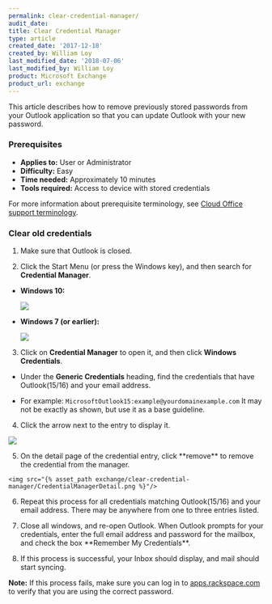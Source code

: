 ```yaml
---
permalink: clear-credential-manager/
audit_date:
title: Clear Credential Manager
type: article
created_date: '2017-12-18'
created_by: William Loy
last_modified_date: '2018-07-06'
last_modified_by: William Loy
product: Microsoft Exchange
product_url: exchange
---
```


This article describes how to remove previously stored passwords from your Outlook application so that you can update Outlook with your new password.


### Prerequisites

- **Applies to:** User or Administrator
- **Difficulty:** Easy
- **Time needed:** Approximately 10 minutes
- **Tools required:** Access to device with stored credentials

For more information about prerequisite terminology, see [Cloud Office support terminology](/how-to/cloud-office-support-terminology).

### Clear old credentials

1. Make sure that Outlook is closed.

2. Click the Start Menu (or press the Windows key), and then search for **Credential Manager**.

  - **Windows 10:**

      <img src="{% asset_path exchange/clear-credential-manager/win10_start_menu.png %}"/>

  - **Windows 7 (or earlier):**

      <img src="{% asset_path exchange/clear-credential-manager/win7_start_menu.png %}"/>

<ol start=3>
  <li>Click on <b>Credential Manager</b> to open it, and then click <b>Windows Credentials</b>.</li>
</ol>


  - Under the **Generic Credentials** heading, find the credentials that have Outlook(15/16) and your email address.

  - For example: ```MicrosoftOutlook15:example@yourdomainexample.com```
    It may not be exactly as shown, but use it as a base guideline.

<ol start=4>
  <li>Click the arrow next to the entry to display it.</li>
</ol>
    <img src="{% asset_path exchange/clear-credential-manager/CredentialManager.png %}"/>

<ol start=5>
  <li>On the detail page of the credential entry, click **remove** to remove the credential from the manager.</li>
</ol>

    <img src="{% asset_path exchange/clear-credential-manager/CredentialManagerDetail.png %}"/>

<ol start=6>
  <li>Repeat this process for all credentials matching Outlook(15/16) and your email address. There may be anywhere from one to three entries listed.</li>
</ol>

<ol start=7>
  <li>Close all windows, and re-open Outlook. When Outlook prompts for your credentials, enter the full email address and password for the mailbox, and check the box **Remember My Credentials**.</li>
</ol>

<ol start=8>
  <li>If this process is successful, your Inbox should display, and mail should start syncing.</li>
</ol>

**Note:** If this process fails, make sure you can log in to [apps.rackspace.com](https://apps.rackspace.com/index.php) to verify that you are using the correct password.
